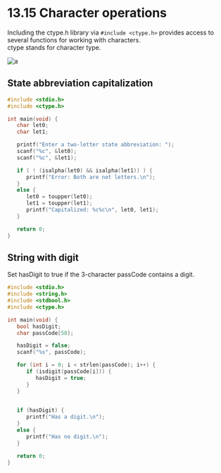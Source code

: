 # 13.15 Character operations

Including the ctype.h library via ``#include <ctype.h>`` provides access to several functions for working with characters.   
ctype stands for character type.   

![a](https://github.com/ijaejun1025/CIS224-Computer_Architecture/assets/154036705/0af02d30-1559-4957-a43c-2192129e65d7)

## State abbreviation capitalization
```c
#include <stdio.h>
#include <ctype.h>

int main(void) {
   char let0;
   char let1;

   printf("Enter a two-letter state abbreviation: ");
   scanf("%c", &let0);
   scanf("%c", &let1);

   if ( ! (isalpha(let0) && isalpha(let1)) ) {
      printf("Error: Both are not letters.\n");
   }
   else {
      let0 = toupper(let0);
      let1 = toupper(let1);
      printf("Capitalized: %c%c\n", let0, let1);
   }

   return 0;
}
```

## String with digit
Set hasDigit to true if the 3-character passCode contains a digit.   
```c
#include <stdio.h>
#include <string.h>
#include <stdbool.h>
#include <ctype.h>

int main(void) {
   bool hasDigit;
   char passCode[50];

   hasDigit = false;
   scanf("%s", passCode);

   for (int i = 0; i < strlen(passCode); i++) {
      if (isdigit(passCode[i])) {
         hasDigit = true;
      }   
   }
   

   if (hasDigit) {
      printf("Has a digit.\n");
   }
   else {
      printf("Has no digit.\n");
   }

   return 0;
}
```

